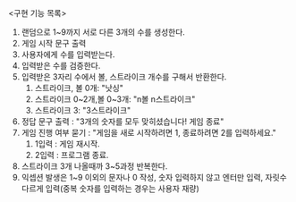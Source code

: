<구현 기능 목록>

1. 랜덤으로 1~9까지 서로 다른 3개의 수를 생성한다.
2. 게임 시작 문구 출력
3. 사용자에게 수를 입력받는다.
4. 입력받은 수를 검증한다.
5. 입력받은 3자리 수에서 볼, 스트라이크 개수를 구해서 반환한다.
   1) 스트라이크, 볼 0개: "낫싱"
   2) 스트라이크 0~2개,볼 0~3개: "n볼 n스트라이크"
   3) 스트라이크 3: "3스트라이크"
6. 정답 문구 출력 : "3개의 숫자를 모두 맞히셨습니다! 게임 종료"
7. 게임 진행 여부 묻기 : "게임을 새로 시작하려면 1, 종료하려면 2를 입력하세요."
   1) 1입력 : 게임 재시작.
   2) 2입력 : 프로그램 종료.
8. 스트라이크 3개 나올때까 3~5과정 반복한다.
9. 익셉션 발생은 1~9 이외의 문자나 0 작성, 숫자 입력하지 않고 엔터만 입력, 자릿수 다르게 입력(중복 숫자를 입력하는 경우는 사용자 재량) 
